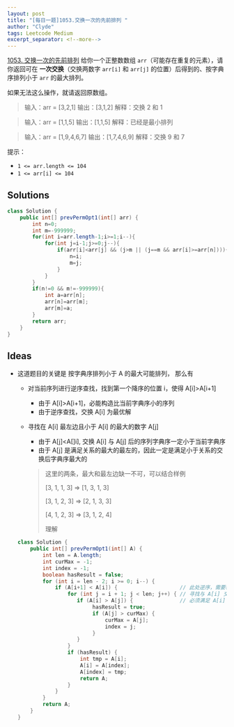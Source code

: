 ```yaml
---
layout: post
title: "[每日一题]1053.交换一次的先前排列 "
author: "Clyde"
tags: Leetcode Medium
excerpt_separator: <!--more-->
---
```


[1053. 交换一次的先前排列](https://leetcode.cn/problems/previous-permutation-with-one-swap/)  给你一个正整数数组 `arr`（可能存在重复的元素），请你返回可在 **一次交换**（交换两数字 `arr[i]` 和 `arr[j]` 的位置）后得到的、按字典序排列小于 `arr` 的最大排列。<!--more-->

如果无法这么操作，就请返回原数组。

>  输入：arr = [3,2,1]
>  输出：[3,1,2]
>  解释：交换 2 和 1


> 输入：arr = [1,1,5]
> 输出：[1,1,5]
> 解释：已经是最小排列

> 输入：arr = [1,9,4,6,7]
> 输出：[1,7,4,6,9]
> 解释：交换 9 和 7

提示：

- `1 <= arr.length <= 104`
- `1 <= arr[i] <= 104`


##  Solutions


```java
class Solution {
    public int[] prevPermOpt1(int[] arr) {
        int n=0;
        int m=-999999;
        for(int i=arr.length-1;i>=1;i--){
            for(int j=i-1;j>=0;j--){
                if(arr[i]<arr[j] && (j>m || (j==m && arr[i]>=arr[n]))){
                    n=i;
                    m=j;
                }                
            }
        }
        if(n!=0 && m!=-999999){
            int a=arr[n];
            arr[n]=arr[m];
            arr[m]=a;            
        }
        return arr;
    }
}
```

##  Ideas

- 这道题目的关键是 按字典序排列小于 A 的最大可能排列， 那么有

  - 对当前序列进行逆序查找，找到第一个降序的位置 i，使得 A[i]>A[i+1]

    - 由于 A[i]>A[i+1]，必能构造比当前字典序小的序列
    - 由于逆序查找，交换 A[i] 为最优解
    
   - 寻找在 A[i] 最左边且小于 A[i] 的最大的数字 A[j]

     - 由于 A[j]<A[]i], 交换 A[i] 与 A[j] 后的序列字典序一定小于当前字典序
     - 由于 A[j] 是满足关系的最大的最左的，因此一定是满足小于关系的交换后字典序最大的

     > 这里的两条，最大和最左边缺一不可，可以结合样例
     >
     > [3, 1, 1, 3] => [1, 3, 1, 3]
     >
     > [3, 1, 2, 3] => [2, 1, 3, 3]
     >
     > [4, 1, 2, 3] => [3, 1, 2, 4]
     >
     > 理解
     >

  ```java
  class Solution {
      public int[] prevPermOpt1(int[] A) {
          int len = A.length;
          int curMax = -1;
          int index = -1;
          boolean hasResult = false;
          for (int i = len - 2; i >= 0; i--) {
              if (A[i+1] < A[i]) {                    // 此处逆序，需要移动A[i]
                  for (int j = i + 1; j < len; j++) { // 寻找与 A[i] 交换的位置
                     if (A[i] > A[j]) {               // 必须满足 A[i] > A[j]，否则不能满足交换后的字典序小于原始字典序
                          hasResult = true;
                          if (A[j] > curMax) {        
                              curMax = A[j];
                              index = j;
                          }
                     } 
                  }
                  if (hasResult) {
                      int tmp = A[i];
                      A[i] = A[index];
                      A[index] = tmp;
                      return A;
                  }
              }
          }
          return A;
      }
  }
  ```

  

  
